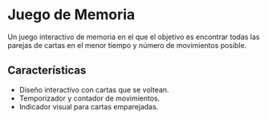 # Juego de Memoria

Un juego interactivo de memoria en el que el objetivo es encontrar todas las parejas de cartas en el menor tiempo y número de movimientos posible.

## Características
- Diseño interactivo con cartas que se voltean.
- Temporizador y contador de movimientos.
- Indicador visual para cartas emparejadas.
